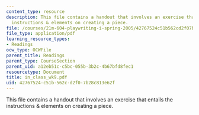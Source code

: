 ```yaml
---
content_type: resource
description: This file contains a handout that involves an exercise that entails the
  instructions & elements on creating a piece.
file: /courses/21m-604-playwriting-i-spring-2005/42767524c51b562cd2f07b28c813e62f_in_class_wk9.pdf
file_type: application/pdf
learning_resource_types:
- Readings
ocw_type: OCWFile
parent_title: Readings
parent_type: CourseSection
parent_uid: a12eb51c-c5bc-055b-3b2c-4b67bfd8fec1
resourcetype: Document
title: in_class_wk9.pdf
uid: 42767524-c51b-562c-d2f0-7b28c813e62f
---
```

This file contains a handout that involves an exercise that entails the instructions & elements on creating a piece.

